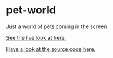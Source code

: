 # pet-world
Just a world of pets coming in the screen

[See the live look at here.](https://muthukumaran-m.github.io/pet-world/)

[Have a look at the source code here.](https://github.com/muthukumaran-m/pet-world)
